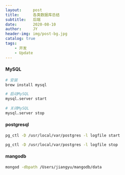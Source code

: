 ```yaml
---
layout:     post
title:      各类数据库总结
subtitle:   后端
date:       2020-08-10
author:     JY
header-img: img/post-bg.jpg
catalog: true
tags:
    - 开发
    - Update
---
```




#### MySQL

```bash
# 安装
brew install mysql

# 启动MySQL
mysql.server start
 
# 关闭MySQL
mysql.server stop
```



#### postgresql

```bash
pg_ctl -D /usr/local/var/postgres -l logfile start

pg_ctl -D /usr/local/var/postgres -l logfile stop
```



#### mangodb

```bash
mongod -dbpath /Users/jiangyu/mangodb/data
```



